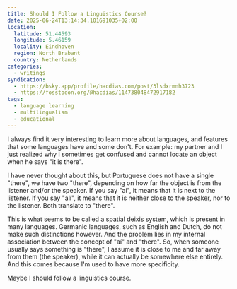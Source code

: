 ```yaml
---
title: Should I Follow a Linguistics Course?
date: 2025-06-24T13:14:34.101691035+02:00
location:
  latitude: 51.44593
  longitude: 5.46159
  locality: Eindhoven
  region: North Brabant
  country: Netherlands
categories:
  - writings
syndication:
  - https://bsky.app/profile/hacdias.com/post/3lsdxrmnh3723
  - https://fosstodon.org/@hacdias/114738048472917182
tags:
  - language learning
  - multilingualism
  - educational
---
```


I always find it very interesting to learn more about languages, and features that some languages have and some don't. For example: my partner and I just realized why I sometimes get confused and cannot locate an object when he says "it is there".

I have never thought about this, but Portuguese does not have a single "there", we have two "there", depending on how far the object is from the listener and/or the speaker. If you say "aí", it means that it is next to the listener. If you say "alí", it means that it is neither close to the speaker, nor to the listener. Both translate to "there".

This is what seems to be called a spatial deixis system, which is present in many languages. Germanic languages, such as English and Dutch, do not make such distinctions however. And the problem lies in my internal association between the concept of "aí" and "there". So, when someone usually says something is "there", I assume it is close to me and far away from them (the speaker), while it can actually be somewhere else entirely. And this comes because I'm used to have more specificity.

Maybe I should follow a linguistics course.
